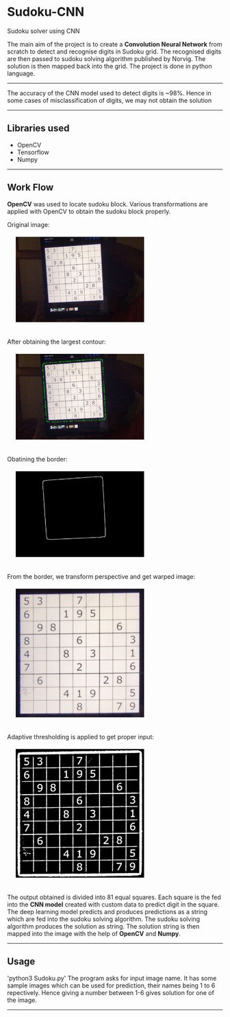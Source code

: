 # Sudoku-CNN
Sudoku solver using CNN

The main aim of the project is to create a **Convolution Neural Network** from scratch to detect and recognise digits in Sudoku grid. 
The recognised digits are then passed to sudoku solving algorithm published by Norvig. The solution is then mapped back into the grid.
The project is done in python language.

---

The accuracy of the CNN model used to detect digits is ~98%. Hence in some cases of misclassification of digits, we may not obtain the solution

---
## Libraries used
- OpenCV
- Tensorflow
- Numpy
---

## Work Flow

**OpenCV** was used to locate sudoku block. Various transformations are applied with OpenCV to obtain the sudoku block properly.

Original image: <br>
<img src = "process/0orig.jpg" width = 300px style = "padding:20px;"></img>

After obtaining the largest contour: <br>
<img src = "process/1big contour.png" width = 300px style = "padding:20px;"></img>

Obatining the border: <br>
<img src = "process/2contourbalck.png" width = 300px style = "padding:20px;"></img>

From the border, we transform perspective and get warped image: <br>
<img src = "process/5warped.png" width = 300px style = "padding:20px;"></img>

Adaptive thresholding is applied to get proper input: <br>
<img src = "process/6thresh.png" width = 300px style = "padding:20px;"></img>

The output obtained is divided into 81 equal squares.
Each square is the fed into the **CNN model** created with custom data to predict digit in the square.
The deep learning model predicts and produces predictions as a string which are fed into the sudoku solving algorithm.
The sudoku solving algorithm produces the solution as string. 
The solution string is then mapped into the image with the help of **OpenCV** and **Numpy**.

---
## Usage
'python3 Sudoku.py'
The program asks for input image name. It has some sample images which can be used for prediction, their names being 1 to 6 repectively.
Hence giving a number between 1-6 gives solution for one of the image.

---





